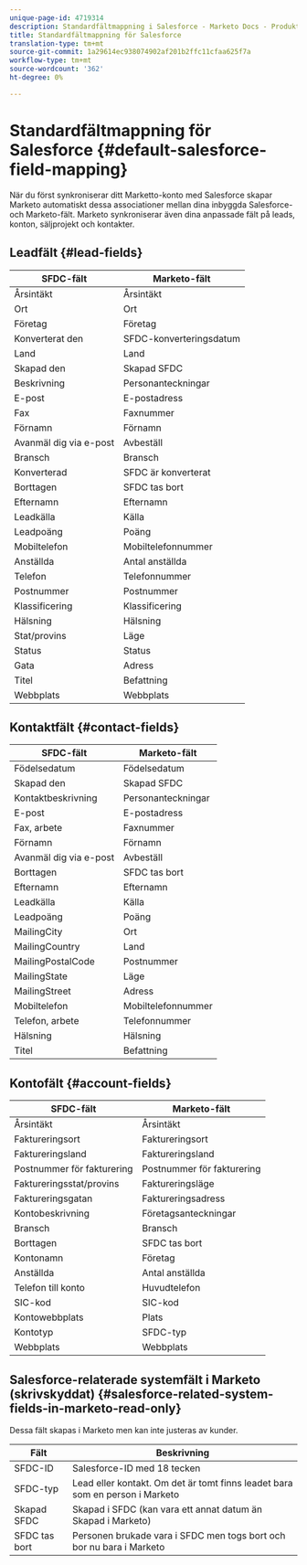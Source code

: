 ```yaml
---
unique-page-id: 4719314
description: Standardfältmappning i Salesforce - Marketo Docs - Produktdokumentation
title: Standardfältmappning för Salesforce
translation-type: tm+mt
source-git-commit: 1a29614ec938074902af201b2ffc11cfaa625f7a
workflow-type: tm+mt
source-wordcount: '362'
ht-degree: 0%

---
```



# Standardfältmappning för Salesforce {#default-salesforce-field-mapping}

När du först synkroniserar ditt Marketto-konto med Salesforce skapar Marketo automatiskt dessa associationer mellan dina inbyggda Salesforce- och Marketo-fält. Marketo synkroniserar även dina anpassade fält på leads, konton, säljprojekt och kontakter.

## Leadfält {#lead-fields}

| SFDC-fält | Marketo-fält |
|---|---|
| Årsintäkt | Årsintäkt |
| Ort | Ort |
| Företag | Företag |
| Konverterat den | SFDC-konverteringsdatum |
| Land | Land |
| Skapad den | Skapad SFDC |
| Beskrivning | Personanteckningar |
| E-post | E-postadress |
| Fax | Faxnummer |
| Förnamn | Förnamn |
| Avanmäl dig via e-post | Avbeställ |
| Bransch | Bransch |
| Konverterad | SFDC är konverterat |
| Borttagen | SFDC tas bort |
| Efternamn | Efternamn |
| Leadkälla | Källa |
| Leadpoäng | Poäng |
| Mobiltelefon | Mobiltelefonnummer |
| Anställda | Antal anställda |
| Telefon | Telefonnummer |
| Postnummer | Postnummer |
| Klassificering | Klassificering |
| Hälsning | Hälsning |
| Stat/provins | Läge |
| Status | Status |
| Gata | Adress |
| Titel | Befattning |
| Webbplats | Webbplats |

## Kontaktfält {#contact-fields}

| SFDC-fält | Marketo-fält |
|---|---|
| Födelsedatum | Födelsedatum |
| Skapad den | Skapad SFDC |
| Kontaktbeskrivning | Personanteckningar |
| E-post | E-postadress |
| Fax, arbete | Faxnummer |
| Förnamn | Förnamn |
| Avanmäl dig via e-post | Avbeställ |
| Borttagen | SFDC tas bort |
| Efternamn | Efternamn |
| Leadkälla | Källa |
| Leadpoäng | Poäng |
| MailingCity | Ort |
| MailingCountry | Land |
| MailingPostalCode | Postnummer |
| MailingState | Läge |
| MailingStreet | Adress |
| Mobiltelefon | Mobiltelefonnummer |
| Telefon, arbete | Telefonnummer |
| Hälsning | Hälsning |
| Titel | Befattning |

## Kontofält {#account-fields}

| SFDC-fält | Marketo-fält |
|---|---|
| Årsintäkt | Årsintäkt |
| Faktureringsort | Faktureringsort |
| Faktureringsland | Faktureringsland |
| Postnummer för fakturering | Postnummer för fakturering |
| Faktureringsstat/provins | Faktureringsläge |
| Faktureringsgatan | Faktureringsadress |
| Kontobeskrivning | Företagsanteckningar |
| Bransch | Bransch |
| Borttagen | SFDC tas bort |
| Kontonamn | Företag |
| Anställda | Antal anställda |
| Telefon till konto | Huvudtelefon |
| SIC-kod | SIC-kod |
| Kontowebbplats | Plats |
| Kontotyp | SFDC-typ |
| Webbplats | Webbplats |

## Salesforce-relaterade systemfält i Marketo (skrivskyddat) {#salesforce-related-system-fields-in-marketo-read-only}

Dessa fält skapas i Marketo men kan inte justeras av kunder.

| Fält | Beskrivning |
|---|---|
| SFDC-ID | Salesforce-ID med 18 tecken |
| SFDC-typ | Lead eller kontakt. Om det är tomt finns leadet bara som en person i Marketo |
| Skapad SFDC | Skapad i SFDC (kan vara ett annat datum än Skapad i Marketo) |
| SFDC tas bort | Personen brukade vara i SFDC men togs bort och bor nu bara i Marketo |
